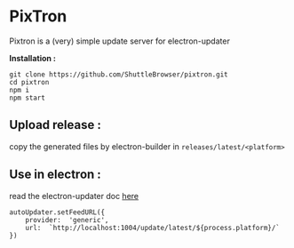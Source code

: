 # PixTron

Pixtron is a (very) simple update server for electron-updater

**Installation :**

    git clone https://github.com/ShuttleBrowser/pixtron.git
    cd pixtron
    npm i
    npm start

## **Upload release :**

copy the generated files by electron-builder in `releases/latest/<platform>`

## Use in electron :

read the electron-updater doc [here](https://www.electron.build/auto-update)

    autoUpdater.setFeedURL({
	    provider:  'generic',
	    url:  `http://localhost:1004/update/latest/${process.platform}/`
    })
